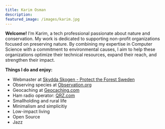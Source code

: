 ```yaml
---
title: Karim Osman
description:
featured_image: /images/karim.jpg
---
```

**Welcome!** I’m Karim, a tech professional passionate about nature and conservation. My work is dedicated to supporting non-profit organizations focused on preserving nature. By combining my expertise in Computer Science with a commitment to environmental causes, I aim to help these organizations optimize their technical resources, expand their reach, and strengthen their impact.

**Things I do and enjoy:**

* Webmaster at [Skydda Skogen - Protect the Forest Sweden](https://skyddaskogen.se/)
* Observing species at [Observation.org](https://observation.org/users/1051947/)
* Geocaching at [Geocaching.com](https://www.geocaching.com/p/?guid=c5f61c04-2d1e-458b-82f8-852834c3554e)
* Ham radio operator: [QRZ.com](https://www.qrz.com/db/PD1KRM)
* Smallholding and rural life
* Minimalism and simplicitiy
* Low-impact living
* Open Source
* Jazz
